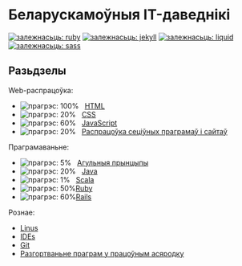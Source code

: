 # Беларускамоўныя IT-даведнікі
[![залежнасьць: ruby](https://img.shields.io/badge/%D0%B7%D0%B0%D0%BB%D0%B5%D0%B6%D0%BD%D0%B0%D1%81%D1%8C%D1%86%D1%8C-ruby-brightgreen.svg)](https://www.ruby-lang.org/en/)
[![залежнасьць: jekyll](https://img.shields.io/badge/%D0%B7%D0%B0%D0%BB%D0%B5%D0%B6%D0%BD%D0%B0%D1%81%D1%8C%D1%86%D1%8C-jekyll-brightgreen.svg)](http://jekyllrb.com/)
[![залежнасьць: liquid](https://img.shields.io/badge/%D0%B7%D0%B0%D0%BB%D0%B5%D0%B6%D0%BD%D0%B0%D1%81%D1%8C%D1%86%D1%8C-liquid-brightgreen.svg)](http://shopify.github.io/liquid/)
[![залежнасьць: sass](https://img.shields.io/badge/%D0%B7%D0%B0%D0%BB%D0%B5%D0%B6%D0%BD%D0%B0%D1%81%D1%8C%D1%86%D1%8C-sass-brightgreen.svg)](http://sass-lang.com/)

## Разьдзелы

Web-распрацоўка:

* ![прагрэс: 100%](https://img.shields.io/badge/%D0%BF%D1%80%D0%B0%D0%B3%D1%80%D1%8D%D1%81-100%25-green.svg)&nbsp;&nbsp;&nbsp;[HTML](https://yurtsevich.github.io/refs/html/)
* ![прагрэс: 20%](https://img.shields.io/badge/%D0%BF%D1%80%D0%B0%D0%B3%D1%80%D1%8D%D1%81-20%25%20%20-orange.svg)&nbsp;&nbsp;&nbsp;[CSS](https://yurtsevich.github.io/refs/css/)
* ![прагрэс: 60%](https://img.shields.io/badge/%D0%BF%D1%80%D0%B0%D0%B3%D1%80%D1%8D%D1%81-60%25%20%20-yellow.svg)&nbsp;&nbsp;&nbsp;[JavaScript](https://yurtsevich.github.io/refs/js/)
* ![прагрэс: 20%](https://img.shields.io/badge/%D0%BF%D1%80%D0%B0%D0%B3%D1%80%D1%8D%D1%81-20%25%20%20-orange.svg)&nbsp;&nbsp;&nbsp;[Распрацоўка сеціўных праграмаў і сайтаў](https://yurtsevich.github.io/refs/web/)

Праграмаваньне:

* ![прагрэс: 5%](https://img.shields.io/badge/%D0%BF%D1%80%D0%B0%D0%B3%D1%80%D1%8D%D1%81-5%25%20%20%20%20-red.svg)&nbsp;&nbsp;&nbsp;[Агульныя прынцыпы](https://yurtsevich.github.io/refs/coding/)
* ![прагрэс: 20%](https://img.shields.io/badge/%D0%BF%D1%80%D0%B0%D0%B3%D1%80%D1%8D%D1%81-20%25%20%20-orange.svg)&nbsp;&nbsp;&nbsp;[Java](https://yurtsevich.github.io/refs/java/)
* ![прагрэс: 1%](https://img.shields.io/badge/%D0%BF%D1%80%D0%B0%D0%B3%D1%80%D1%8D%D1%81-1%25%20%20%20%20-red.svg)&nbsp;&nbsp;&nbsp;[Scala](https://yurtsevich.github.io/refs/scala/)
* ![прагрэс: 50%](https://img.shields.io/badge/%D0%BF%D1%80%D0%B0%D0%B3%D1%80%D1%8D%D1%81-50%25%20%20-yellow.svg)[Ruby](https://yurtsevich.github.io/refs/ruby/)
* ![прагрэс: 60%](https://img.shields.io/badge/%D0%BF%D1%80%D0%B0%D0%B3%D1%80%D1%8D%D1%81-60%25%20%20-yellow.svg)[Rails](https://yurtsevich.github.io/refs/rails/)

Рознае:

* [Linus](https://yurtsevich.github.io/refs/linux/)
* [IDEs](https://yurtsevich.github.io/refs/ides/)
* [Git](https://yurtsevich.github.io/refs/git/)
* [Разгортваньне праграм у працоўным асяродку](https://yurtsevich.github.io/refs/deploy/)


